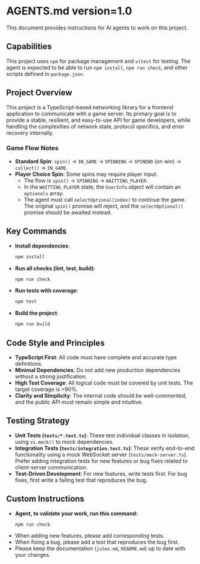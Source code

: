 # AGENTS.md version=1.0

This document provides instructions for AI agents to work on this project.

## Capabilities

This project uses `npm` for package management and `vitest` for testing. The agent is expected to be able to run `npm install`, `npm run check`, and other scripts defined in `package.json`.

## Project Overview

This project is a TypeScript-based networking library for a frontend application to communicate with a game server. Its primary goal is to provide a stable, resilient, and easy-to-use API for game developers, while handling the complexities of network state, protocol specifics, and error recovery internally.

### Game Flow Notes

- **Standard Spin**: `spin()` -> `IN_GAME` -> `SPINNING` -> `SPINEND` (on win) -> `collect()` -> `IN_GAME`.
- **Player Choice Spin**: Some spins may require player input.
  - The flow is `spin()` -> `SPINNING` -> `WAITTING_PLAYER`.
  - In the `WAITTING_PLAYER` state, the `UserInfo` object will contain an `optionals` array.
  - The agent must call `selectOptional(index)` to continue the game. The original `spin()` promise will reject, and the `selectOptional()` promise should be awaited instead.

## Key Commands

- **Install dependencies**:
  ```bash
  npm install
  ```
- **Run all checks (lint, test, build)**:
  ```bash
  npm run check
  ```
- **Run tests with coverage**:
  ```bash
  npm test
  ```
- **Build the project**:
  ```bash
  npm run build
  ```

## Code Style and Principles

- **TypeScript First**: All code must have complete and accurate type definitions.
- **Minimal Dependencies**: Do not add new production dependencies without a strong justification.
- **High Test Coverage**: All logical code must be covered by unit tests. The target coverage is >90%.
- **Clarity and Simplicity**: The internal code should be well-commented, and the public API must remain simple and intuitive.

## Testing Strategy

- **Unit Tests (`tests/*.test.ts`)**: These test individual classes in isolation, using `vi.mock()` to mock dependencies.
- **Integration Tests (`tests/integration.test.ts`)**: These verify end-to-end functionality using a mock WebSocket server (`tests/mock-server.ts`). Prefer adding integration tests for new features or bug fixes related to client-server communication.
- **Test-Driven Development**: For new features, write tests first. For bug fixes, first write a failing test that reproduces the bug.

## Custom Instructions

- **Agent, to validate your work, run this command:**
  ```bash
  npm run check
  ```
- When adding new features, please add corresponding tests.
- When fixing a bug, please add a test that reproduces the bug first.
- Please keep the documentation (`jules.md`, `README.md`) up to date with your changes.
